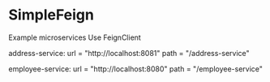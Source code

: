 # SimpleFeign

Example microservices
Use FeignClient

address-service:
url = "http://localhost:8081"
path = "/address-service"

employee-service:
url = "http://localhost:8080"
path = "/employee-service"
